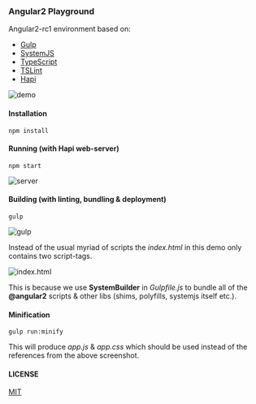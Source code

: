 ### Angular2 Playground

Angular2-rc1 environment based on:

* [Gulp](http://gulpjs.com/)
* [SystemJS](https://github.com/systemjs/systemjs)
* [TypeScript](http://www.typescriptlang.org/)
* [TSLint](https://palantir.github.io/tslint/)
* [Hapi](http://hapijs.com/)

![demo](http://fs5.directupload.net/images/160507/8ly9fgn4.png)

#### Installation

```
npm install
```

#### Running (with Hapi web-server)

```
npm start
```
![server](http://fs5.directupload.net/images/160507/mb5jjuml.png)

#### Building (with linting, bundling &amp; deployment)

```
gulp
```
![gulp](http://fs5.directupload.net/images/160507/9f43evtc.png)

Instead of the usual myriad of scripts the *index.html* in this demo only contains two script-tags.

![index.html](http://fs5.directupload.net/images/160507/jb6aovgl.png)

This is because we use **SystemBuilder** in *Gulpfile.js* to bundle all of the **@angular2** scripts &amp; other libs (shims, polyfills, systemjs itself etc.).

#### Minification

```
gulp run:minify
```
This will produce *app.js* &amp; *app.css* which should be used instead of the references from the above screenshot.

#### LICENSE

[MIT](https://github.com/brakmic/Angular2-Playground/blob/master/LICENSE)
